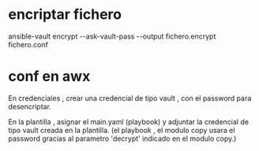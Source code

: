 # encriptar fichero
ansible-vault encrypt --ask-vault-pass --output fichero.encrypt fichero.conf

# conf en awx

En credenciales , crear una credencial de tipo vault , con el password para desencriptar.

En la plantilla , asignar el main.yaml (playbook) y adjuntar la credencial de tipo vault creada en la plantilla. (el playbook , el modulo copy usara el password gracias al parametro 'decrypt' indicado en el modulo copy.)